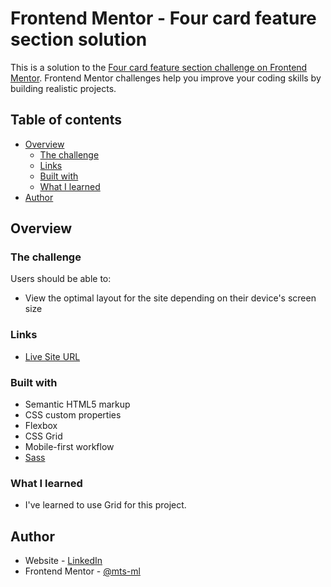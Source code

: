 # Frontend Mentor - Four card feature section solution

This is a solution to the [Four card feature section challenge on Frontend Mentor](https://www.frontendmentor.io/challenges/four-card-feature-section-weK1eFYK). Frontend Mentor challenges help you improve your coding skills by building realistic projects. 

## Table of contents

- [Overview](#overview)
  - [The challenge](#the-challenge)
  - [Links](#links)
  - [Built with](#built-with)
  - [What I learned](#what-i-learned)
- [Author](#author)


## Overview

### The challenge

Users should be able to:

- View the optimal layout for the site depending on their device's screen size


### Links

- [Live Site URL](https://mts-ml.github.io/four-card-feature-section-master/)


### Built with

- Semantic HTML5 markup
- CSS custom properties
- Flexbox
- CSS Grid
- Mobile-first workflow
- [Sass](https://sass-lang.com/)


### What I learned

  - I've learned to use Grid for this project.


## Author

- Website - [LinkedIn](https://www.linkedin.com/in/mateus-lima-036790184/)
- Frontend Mentor - [@mts-ml](https://www.frontendmentor.io/profile/mts-ml)
